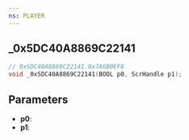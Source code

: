 ```yaml
---
ns: PLAYER
---
```

## _0x5DC40A8869C22141

```c
// 0x5DC40A8869C22141 0x7A6B0EF8
void _0x5DC40A8869C22141(BOOL p0, ScrHandle p1);
```


## Parameters
* **p0**: 
* **p1**: 

